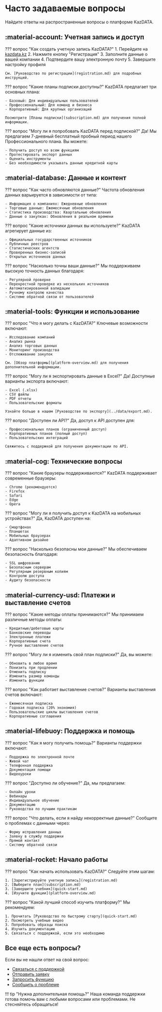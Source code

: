 # Часто задаваемые вопросы

Найдите ответы на распространенные вопросы о платформе KazDATA.

## :material-account: Учетная запись и доступ

??? вопрос "Как создать учетную запись KazDATA?"
    1. Перейдите на [kazdata.kz](https://kazdata.kz)
    2. Нажмите кнопку "Регистрация"
    3. Заполните данные о вашей компании
    4. Подтвердите вашу электронную почту
    5. Завершите настройку профиля
    
    См. [Руководство по регистрации](registration.md) для подробных инструкций.

??? вопрос "Какие планы подписки доступны?"
    KazDATA предлагает три основных плана:
    
    - Базовый: Для индивидуальных пользователей
    - Профессиональный: Для команд и бизнеса
    - Корпоративный: Для крупных организаций
    
    Посмотрите [Планы подписки](subscription.md) для получения полной информации.

??? вопрос "Могу ли я попробовать KazDATA перед подпиской?"
    Да! Мы предлагаем 7-дневный бесплатный пробный период нашего Профессионального плана. Вы можете:
    
    - Получить доступ ко всем функциям
    - Протестировать экспорт данных
    - Оценить инструменты
    - Без необходимости указывать данные кредитной карты

## :material-database: Данные и контент

??? вопрос "Как часто обновляются данные?"
    Частота обновления данных варьируется в зависимости от типа:
    
    - Информация о компаниях: Ежедневные обновления
    - Торговые данные: Ежемесячные обновления
    - Статистика производства: Квартальные обновления
    - Данные о закупках: Обновления в реальном времени

??? вопрос "Какие источники данных вы используете?"
    KazDATA агрегирует данные из:
    
    - Официальных государственных источников
    - Публичных реестров
    - Статистических агентств
    - Проверенных бизнес-записей
    - Открытых источников данных

??? вопрос "Насколько точны ваши данные?"
    Мы поддерживаем высокую точность данных благодаря:
    
    - Регулярной проверке
    - Перекрестной проверке из нескольких источников
    - Автоматизированной валидации
    - Ручному контролю качества
    - Системе обратной связи от пользователей

## :material-tools: Функции и использование

??? вопрос "Что я могу делать с KazDATA?"
    Ключевые возможности включают:
    
    - Исследование компаний
    - Анализ рынка
    - Анализ торговых данных
    - Мониторинг производства
    - Отслеживание закупок
    
    См. [Обзор платформы](platform-overview.md) для получения дополнительной информации.

??? вопрос "Могу ли я экспортировать данные в Excel?"
    Да! Доступные варианты экспорта включают:
    
    - Excel (.xlsx)
    - CSV файлы
    - PDF отчеты
    - Пользовательские форматы
    
    Узнайте больше в нашем [Руководстве по экспорту](../data/export.md).

??? вопрос "Доступен ли API?"
    Да, доступ к API доступен для:
    
    - Профессиональных планов (ограниченный доступ)
    - Корпоративных планов (полный доступ)
    - Пользовательских интеграций
    
    Свяжитесь с поддержкой для получения документации по API.

## :material-cog: Технические вопросы

??? вопрос "Какие браузеры поддерживаются?"
    KazDATA поддерживает современные браузеры:
    
    - Chrome (рекомендуется)
    - Firefox
    - Safari
    - Edge
    - Opera

??? вопрос "Могу ли я получить доступ к KazDATA на мобильных устройствах?"
    Да, KazDATA доступен на:
    
    - Смартфонах
    - Планшетах
    - Мобильных браузерах
    - Адаптивном дизайне

??? вопрос "Насколько безопасны мои данные?"
    Мы обеспечиваем безопасность благодаря:
    
    - SSL шифрованию
    - Безопасным серверам
    - Регулярным резервным копиям
    - Контролю доступа
    - Аудиту безопасности

## :material-currency-usd: Платежи и выставление счетов

??? вопрос "Какие методы оплаты принимаются?"
    Мы принимаем различные методы оплаты:
    
    - Кредитные/дебетовые карты
    - Банковские переводы
    - Электронные платежи
    - Корпоративные счета
    - Ручное выставление счетов

??? вопрос "Могу ли я изменить свой план подписки?"
    Да, вы можете:
    
    - Обновить в любое время
    - Понизить при продлении
    - Отменить подписку
    - Изменить размер команды
    - Изменить функции

??? вопрос "Как работает выставление счетов?"
    Варианты выставления счетов включают:
    
    - Ежемесячная подписка
    - Годовая подписка (20% экономия)
    - Пользовательские циклы выставления счетов
    - Корпоративные соглашения

## :material-lifebuoy: Поддержка и помощь

??? вопрос "Как я могу получить помощь?"
    Варианты поддержки включают:
    
    - Поддержка по электронной почте
    - Живой чат
    - Телефонная поддержка
    - Документация помощи
    - Видеоуроки

??? вопрос "Доступно ли обучение?"
    Да, мы предлагаем:
    
    - Онлайн уроки
    - Вебинары
    - Индивидуальное обучение
    - Документацию
    - Руководства по лучшим практикам

??? вопрос "Что делать, если я найду некорректные данные?"
    Сообщите о проблемах с данными через:
    
    - Форму исправления данных
    - Заявку в службу поддержки
    - Прямой контакт
    - Систему обратной связи

## :material-rocket: Начало работы

??? вопрос "Как начать использовать KazDATA?"
    Следуйте этим шагам:
    
    1. [Зарегистрируйте учетную запись](registration.md)
    2. [Выберите план](subscription.md)
    3. [Завершите учебник](quick-start.md)
    4. [Изучите функции](platform-overview.md)

??? вопрос "Какой лучший способ изучить платформу?"
    Мы рекомендуем:
    
    1. Прочитать [Руководство по быстрому старту](quick-start.md)
    2. Посмотреть учебные видео
    3. Попробовать образцы поиска
    4. Изучить документацию
    5. Связаться с поддержкой, если это необходимо

## Все еще есть вопросы?

Если вы не нашли ответ на свой вопрос:

- [Связаться с поддержкой](../support/contact.md)
- [Отправить заявку](../support/contact.md#submit-ticket)
- [Запросить функцию](../support/contact.md#feature-request)
- [Сообщить о проблеме](../support/issues.md)

!!! tip "Нужна дополнительная помощь?"
    Наша команда поддержки готова помочь вам с любыми вопросами или проблемами. Не стесняйтесь обращаться!
